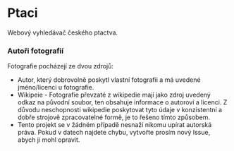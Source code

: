 # Ptaci
Webový vyhledávač českého ptactva.

### Autoři fotografií
Fotografie pocházejí ze dvou zdrojů:
* Autor, který dobrovolně poskytl vlastní fotografii a má uvedené jméno/licenci u fotografie.
* Wikipeie - Fotografie převzaté z wikipedie mají jako zdroj uvedený odkaz na původní soubor, 
ten obsahuje informace o autorovi a licenci. Z důvodu neschopnosti wikipedie 
poskytovat tyto údaje v konzistentní a dobře strojově zpracovatelné formě, je to řešeno tímto 
způsobem.
* Tento projekt se v žádném případě nesnaží nikomu upírat autorská práva. Pokud v datech najdete 
chybu, vytvořte prosím nový Issue, abych ji mohl opravit.

